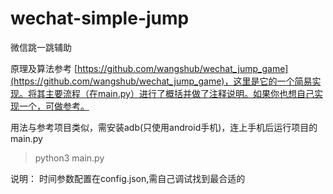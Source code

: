 # wechat-simple-jump
微信跳一跳辅助

原理及算法参考 [https://github.com/wangshub/wechat_jump_game](https://github.com/wangshub/wechat_jump_game)，这里是它的一个简易实现。将其主要流程（在main.py）进行了概括并做了注释说明。如果你也想自己实现一个，可做参考。

用法与参考项目类似，需安装adb(只使用android手机)，连上手机后运行项目的main.py

> python3 main.py

说明： 时间参数配置在config.json,需自己调试找到最合适的


